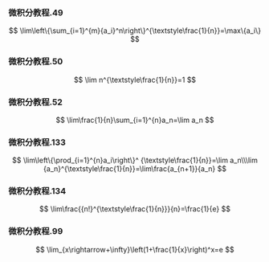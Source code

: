 ### 微积分教程.49
$$
\lim\left\{\sum_{i=1}^{m}{a_i}^n\right\}^{\textstyle\frac{1}{n}}=\max\{a_i\}
$$

### 微积分教程.50
$$
\lim n^{\textstyle\frac{1}{n}}=1
$$

### 微积分教程.52
$$
\lim\frac{1}{n}\sum_{i=1}^{n}a_n=\lim a_n
$$

### 微积分教程.133
$$
\lim\left\{\prod_{i=1}^{n}a_i\right\}^
{\textstyle\frac{1}{n}}=\lim a_n\\\lim {a_n}^{\textstyle\frac{1}{n}}=\lim\frac{a_{n+1}}{a_n}
$$

### 微积分教程.134
$$
\lim\frac{{n!}^{\textstyle\frac{1}{n}}}{n}=\frac{1}{e}
$$

### 微积分教程.99
$$
\lim_{x\rightarrow+\infty}\left(1+\frac{1}{x}\right)^x=e
$$